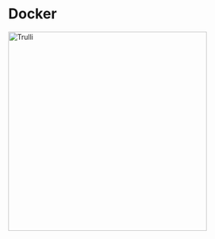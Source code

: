 # Docker 


<img src="https://proxy.duckduckgo.com/iu/?u=https%3A%2F%2Fhdwallpaperim.com%2Fwp-content%2Fuploads%2F2017%2F08%2F25%2F461265-docker-containers.jpg&f=1" alt="Trulli" width="400" height="400">



